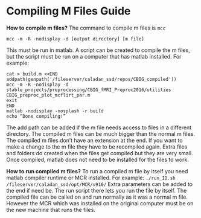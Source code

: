 # Compiling M Files Guide

**How to compile m files?**
The command to compile m files is `mcc`
```
mcc -m -R -nodisplay -d [output directory] [m file]
```
This must be run in matlab.
A script can be created to compile the m files, but the script must be run on a computer that has matlab installed.
For example:
```
cat > build.m <<END
addpath(genpath('/fileserver/caladan_ssd/repos/CBIG_compiled'))
mcc -m -R -nodisplay -d stable_projects/preprocessing/CBIG_fMRI_Preproc2016/utilities CBIG_preproc_plot_mcflirt_par.m
exit
END
matlab -nodisplay -nosplash -r build
echo “Done compiling!”
```
The add path can be added if the m file needs access to files in a different directory.
The compiled m files can be much bigger than the normal m files.
The compiled m files don’t have an extension at the end. 
If you want to make a change to the m file they have to be recompiled again.
Extra files and folders do created when the files get compiled but they are very small.
Once compiled, matlab does not need to be installed for the files to work.

**How to run compiled m files?**
To run a compiled m file by itself you need matlab compiler runtime or MCR installed.
For example: `./run_IO.sh /fileserver/caladan_ssd/opt/MCR/v910/`
Extra parameters can be added to the end if need be.
The run script there lets you run the file by itself.
The compiled file can be called on and run normally as it was a normal m file.
However the MCR which was installed on the original computer must be on the new machine that runs the files. 





